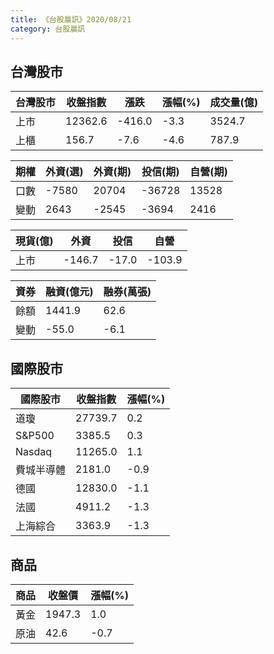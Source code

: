 ```yaml
---
title: 《台股晨訊》2020/08/21
category: 台股晨訊
---
```


台灣股市
----------------------

台灣股市|收盤指數|漲跌|漲幅(%)|成交量(億)
--|--|--|--|--
上市|12362.6|-416.0|-3.3|3524.7
上櫃|156.7|-7.6|-4.6|787.9

期權|外資(選)|外資(期)|投信(期)|自營(期)
--|--|--|--|--
口數|-7580|20704|-36728|13528
變動|2643|-2545|-3694|2416

現貨(億)|外資|投信|自營
--|--|--|--
上市|-146.7|-17.0|-103.9

資券|融資(億元)|融券(萬張)
--|--|--
餘額|1441.9|62.6
變動|-55.0|-6.1

國際股市
------------------

國際股市|收盤指數|漲幅(%)
--|--|--
道瓊|27739.7|0.2
S&P500|3385.5|0.3
Nasdaq|11265.0|1.1
費城半導體|2181.0|-0.9
德國|12830.0|-1.1
法國|4911.2|-1.3
上海綜合|3363.9|-1.3

商品
---------------

商品|收盤價|漲幅(%)
--|--|--
黃金|1947.3|1.0
原油|42.6|-0.7
